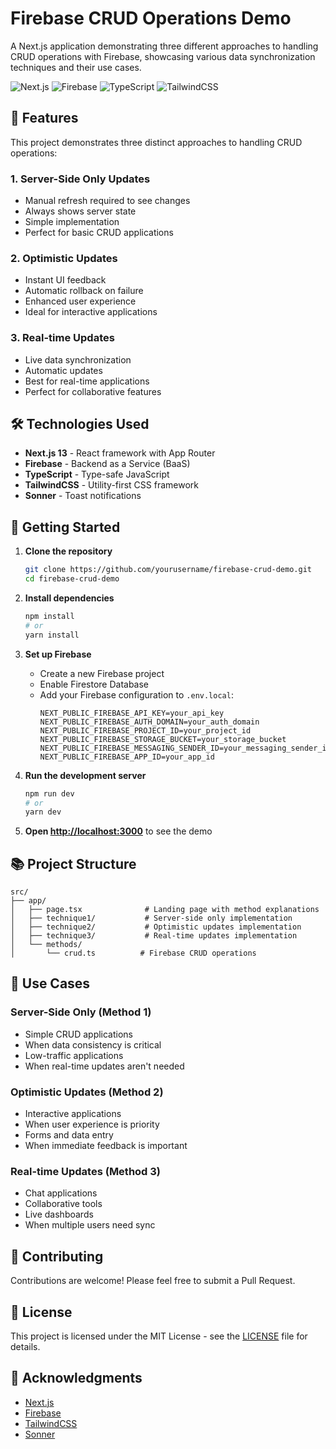 # Firebase CRUD Operations Demo

A Next.js application demonstrating three different approaches to handling CRUD operations with Firebase, showcasing various data synchronization techniques and their use cases.

![Next.js](https://img.shields.io/badge/Next.js-13.0-blue)
![Firebase](https://img.shields.io/badge/Firebase-10.0-orange)
![TypeScript](https://img.shields.io/badge/TypeScript-5.0-blue)
![TailwindCSS](https://img.shields.io/badge/TailwindCSS-3.0-38B2AC)

## 🚀 Features

This project demonstrates three distinct approaches to handling CRUD operations:

### 1. Server-Side Only Updates
- Manual refresh required to see changes
- Always shows server state
- Simple implementation
- Perfect for basic CRUD applications

### 2. Optimistic Updates
- Instant UI feedback
- Automatic rollback on failure
- Enhanced user experience
- Ideal for interactive applications

### 3. Real-time Updates
- Live data synchronization
- Automatic updates
- Best for real-time applications
- Perfect for collaborative features

## 🛠️ Technologies Used

- **Next.js 13** - React framework with App Router
- **Firebase** - Backend as a Service (BaaS)
- **TypeScript** - Type-safe JavaScript
- **TailwindCSS** - Utility-first CSS framework
- **Sonner** - Toast notifications

## 🏁 Getting Started

1. **Clone the repository**
   ```bash
   git clone https://github.com/yourusername/firebase-crud-demo.git
   cd firebase-crud-demo
   ```

2. **Install dependencies**
   ```bash
   npm install
   # or
   yarn install
   ```

3. **Set up Firebase**
   - Create a new Firebase project
   - Enable Firestore Database
   - Add your Firebase configuration to `.env.local`:
     ```
     NEXT_PUBLIC_FIREBASE_API_KEY=your_api_key
     NEXT_PUBLIC_FIREBASE_AUTH_DOMAIN=your_auth_domain
     NEXT_PUBLIC_FIREBASE_PROJECT_ID=your_project_id
     NEXT_PUBLIC_FIREBASE_STORAGE_BUCKET=your_storage_bucket
     NEXT_PUBLIC_FIREBASE_MESSAGING_SENDER_ID=your_messaging_sender_id
     NEXT_PUBLIC_FIREBASE_APP_ID=your_app_id
     ```

4. **Run the development server**
   ```bash
   npm run dev
   # or
   yarn dev
   ```

5. **Open [http://localhost:3000](http://localhost:3000)** to see the demo

## 📚 Project Structure

```
src/
├── app/
│   ├── page.tsx              # Landing page with method explanations
│   ├── technique1/           # Server-side only implementation
│   ├── technique2/           # Optimistic updates implementation
│   ├── technique3/           # Real-time updates implementation
│   └── methods/
│       └── crud.ts          # Firebase CRUD operations
```

## 🎯 Use Cases

### Server-Side Only (Method 1)
- Simple CRUD applications
- When data consistency is critical
- Low-traffic applications
- When real-time updates aren't needed

### Optimistic Updates (Method 2)
- Interactive applications
- When user experience is priority
- Forms and data entry
- When immediate feedback is important

### Real-time Updates (Method 3)
- Chat applications
- Collaborative tools
- Live dashboards
- When multiple users need sync

## 🤝 Contributing

Contributions are welcome! Please feel free to submit a Pull Request.

## 📝 License

This project is licensed under the MIT License - see the [LICENSE](LICENSE) file for details.

## 🙏 Acknowledgments

- [Next.js](https://nextjs.org/)
- [Firebase](https://firebase.google.com/)
- [TailwindCSS](https://tailwindcss.com/)
- [Sonner](https://sonner.emilkowal.ski/)
